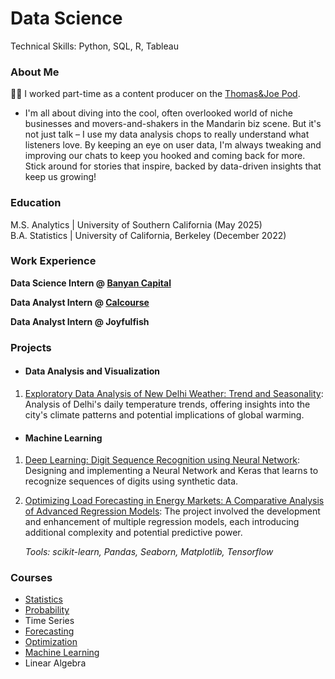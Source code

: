 # Data Science
Technical Skills: Python, SQL, R, Tableau

### About Me
🙇‍♂️ I worked part-time as a content producer on the [Thomas&Joe Pod](https://xiaohuoche.podcast.xyz/). 
- I'm all about diving into the cool, often overlooked world of niche businesses and movers-and-shakers in the Mandarin biz scene. But it's not just talk – I use my data analysis chops to really understand what listeners love. By keeping an eye on user data, I'm always tweaking and improving our chats to keep you hooked and coming back for more. Stick around for stories that inspire, backed by data-driven insights that keep us growing!

### Education
M.S. Analytics | University of Southern California (May 2025)   
B.A. Statistics | University of California, Berkeley (December 2022)

### Work Experience
**Data Science Intern @ [Banyan Capital](https://www.gaorongvc.com/)**

**Data Analyst Intern @ [Calcourse](https://www.calcourse.com/login)**

**Data Analyst Intern @ Joyfulfish**

### Projects
- #### Data Analysis and Visualization
1. [Exploratory Data Analysis of New Delhi Weather: Trend and Seasonality](https://github.com/xinghongma/data-analysis/blob/main/New%20Delhi.pdf): Analysis of Delhi's daily temperature trends, offering insights into the city's climate patterns and potential implications of global warming.
- #### Machine Learning
1. [Deep Learning: Digit Sequence Recognition using Neural Network](https://github.com/xinghongma/ML/blob/main/Deep%20Learning%20Project.ipynb): Designing and implementing a Neural Network and Keras that learns to recognize sequences of digits using synthetic data.
2. [Optimizing Load Forecasting in Energy Markets: A Comparative Analysis of Advanced Regression Models](https://github.com/xinghongma/ML/blob/main/Regression.ipynb): The project involved the development and enhancement of multiple regression models, each introducing additional complexity and potential predictive power.

	_Tools: scikit-learn, Pandas, Seaborn, Matplotlib, Tensorflow_ 


### Courses
- [Statistics](https://www.stat134.org/syllabus.html)
- [Probability](https://susa.berkeley.edu/static/resources/135/135_final.pdf)
- Time Series
- [Forecasting](https://www.stat157.com/)
- [Optimization](https://web-app.usc.edu/soc/syllabus/20233/31531.doc)
- [Machine Learning](https://stat154.github.io/)
- Linear Algebra
